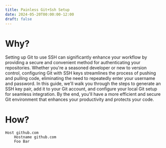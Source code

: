 ```yaml
---
title: Painless Git+Ssh Setup
date: 2024-05-20T00:00:00-12:00
draft: false
---
```


# Why?
Setting up Git to use SSH can significantly enhance your workflow by providing a secure and convenient method for authenticating your repositories. Whether you're a seasoned developer or new to version control, configuring Git with SSH keys streamlines the process of pushing and pulling code, eliminating the need to repeatedly enter your username and password. In this guide, we'll walk you through the steps to generate an SSH key pair, add it to your Git account, and configure your local Git setup for seamless integration. By the end, you'll have a more efficient and secure Git environment that enhances your productivity and protects your code.

# How?

```ssh-config
Host github.com
    Hostname github.com
    Foo Bar
```
